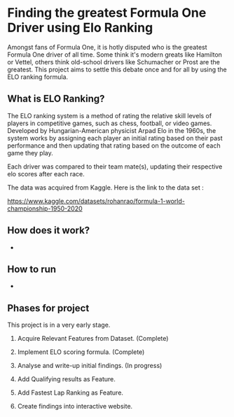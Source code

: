 # Finding the greatest Formula One Driver using Elo Ranking

Amongst fans of Formula One, it is hotly disputed who is the greatest Formula One driver of all time. Some think it's modern greats like Hamilton or Vettel, others think old-school drivers like Schumacher or Prost are the greatest. This project aims to settle this debate once and for all by using the ELO ranking formula.

## What is ELO Ranking?

The ELO ranking system is a method of rating the relative skill levels of players in competitive games, such as chess, football, or video games. Developed by Hungarian-American physicist Arpad Elo in the 1960s, the system works by assigning each player an initial rating based on their past performance and then updating that rating based on the outcome of each game they play.

Each driver was compared to their team mate(s), updating their respective elo scores after each race.

The data was acquired from Kaggle. Here is the link to the data set : 

https://www.kaggle.com/datasets/rohanrao/formula-1-world-championship-1950-2020

## How does it work?

-

## How to run

-

## Phases for project

This project is in a very early stage.

1. Acquire Relevant Features from Dataset. (Complete)

2. Implement ELO scoring formula. (Complete)

3. Analyse and write-up initial findings. (In progress)

3. Add Qualifying results as Feature.

4. Add Fastest Lap Ranking as Feature.

5. Create findings into interactive website.
